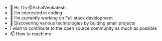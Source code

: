 - 👋 Hi, I’m @AchalVenkatesh
- 👀 I’m interested in coding
- 🌱 I’m currently working on Full stack development
- 💞️ Discovering various technologies by buiding small projects
- I wish to contribute to the open source community as much as possible
- 📫 How to reach me 

<!---
AchalVenkatesh/AchalVenkatesh is a ✨ special ✨ repository because its `README.md` (this file) appears on your GitHub profile.
You can click the Preview link to take a look at your changes.
--->
